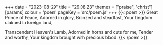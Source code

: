 +++
date = "2023-08-29"
title = "29.08.23"
themes = ["praise", "christ"]
[params]
  colour = 'poem'
  pageKey = 'src/poem.js'
+++
{{< poem >}}
Great Prince of Peace,
Adorned in glory,
Bronzed and steadfast,
Your kingdom claimed in foreign land,

Transcendent Heaven's Lamb,
Adorned in horns and cuts for me,
Tender and worthy,
Your kingdom brought with precious blood.
{{< /poem >}}
